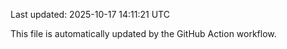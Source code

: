 Last updated: 2025-10-17 14:11:21 UTC

This file is automatically updated by the GitHub Action workflow.
